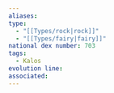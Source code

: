 ```yaml
---
aliases: 
type:
  - "[[Types/rock|rock]]"
  - "[[Types/fairy|fairy]]"
national dex number: 703
tags:
  - Kalos
evolution line: 
associated:
---
```


